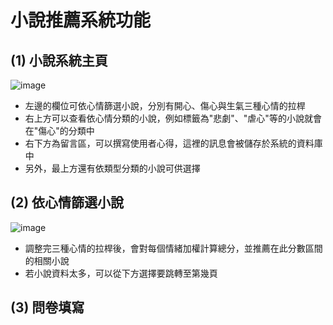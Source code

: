 # 小說推薦系統功能
## (1) 小說系統主頁
![image](https://github.com/navis0721/1111-1-DB-Final-Article-Recommondation/assets/67755886/ccc2ae95-158e-4519-b53c-f7a82ee3a6ba)
- 左邊的欄位可依心情篩選小說，分別有開心、傷心與生氣三種心情的拉桿
- 右上方可以查看依心情分類的小說，例如標籤為"悲劇"、"虐心"等的小說就會在"傷心"的分類中
- 右下方為留言區，可以撰寫使用者心得，這裡的訊息會被儲存於系統的資料庫中
- 另外，最上方還有依類型分類的小說可供選擇

## (2) 依心情篩選小說
![image](https://github.com/navis0721/1111-1-DB-Final-Article-Recommondation/assets/67755886/c7ead9fb-5459-4241-b45c-df397286065b)
- 調整完三種心情的拉桿後，會對每個情緒加權計算總分，並推薦在此分數區間的相關小說
- 若小說資料太多，可以從下方選擇要跳轉至第幾頁

## (3) 問卷填寫
